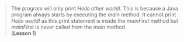 > The program will only print _Hello other world!_.
> This is because a Java program always starts by executing the _main_ method.
> It cannot print _Hello world!_ as this print statement is inside the _mainFirst_ method but _mainFirst_ is never called from the _main_  method.  
> (**Lesson 1**)